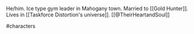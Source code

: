 He/him. Ice type gym leader in Mahogany town. Married to [[Gold Hunter]]. Lives in [[Taskforce Distortion's universe]]. [[@TheirHeartandSoul]]

#characters 